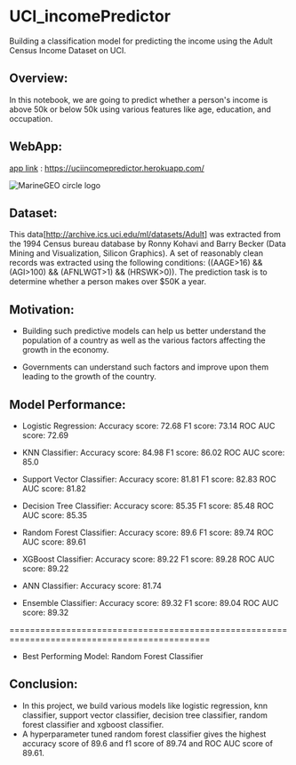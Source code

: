 # UCI_incomePredictor
 Building a classification model for predicting the income using the Adult Census Income Dataset on UCI.
 
 
 ## Overview:
 In this notebook, we are going to predict whether a person's income is above 50k or below 50k using various features like age, education, and occupation.
 
 ## WebApp:
 [app link](https://uciincomepredictor.herokuapp.com/) :  https://uciincomepredictor.herokuapp.com/
 
 ![MarineGEO circle logo](C:/Users/ron23/OneDrive/Desktop/Screenshot.png "App Screenshot")
 
 
## Dataset:
This data[http://archive.ics.uci.edu/ml/datasets/Adult] was extracted from the 1994 Census bureau database by Ronny Kohavi and Barry Becker (Data Mining and Visualization, Silicon Graphics). A set of reasonably clean records was extracted using the following conditions: ((AAGE>16) && (AGI>100) && (AFNLWGT>1) && (HRSWK>0)). The prediction task is to determine whether a person makes over $50K a year.


## Motivation:
*  Building such predictive models can help us better understand the population of a country as well as the various factors affecting the growth in the economy.

*  Governments can understand such factors and improve upon them leading to the growth of the country.

## Model Performance:
* Logistic Regression:
Accuracy score: 72.68
F1 score: 73.14
ROC AUC score: 72.69

* KNN Classifier:
Accuracy score: 84.98
F1 score: 86.02
ROC AUC score: 85.0

* Support Vector Classifier:
Accuracy score: 81.81
F1 score: 82.83
ROC AUC score: 81.82

* Decision Tree Classifier:
Accuracy score: 85.35
F1 score: 85.48
ROC AUC score: 85.35

* Random Forest Classifier:
Accuracy score: 89.6
F1 score: 89.74
ROC AUC score: 89.61

* XGBoost Classifier:
Accuracy score: 89.22
F1 score: 89.28
ROC AUC score: 89.22

* ANN Classifier:
Accuracy score: 81.74

* Ensemble Classifier:
Accuracy score: 89.32
F1 score: 89.04
ROC AUC score: 89.32

=============================================================================================
* Best Performing Model: Random Forest Classifier

## Conclusion:
* In this project, we build various models like logistic regression, knn classifier, support vector classifier, decision tree classifier, random forest classifier and xgboost classifier.
* A hyperparameter tuned random forest classifier gives the highest accuracy score of 89.6 and f1 score of 89.74 and ROC AUC score of 89.61.
